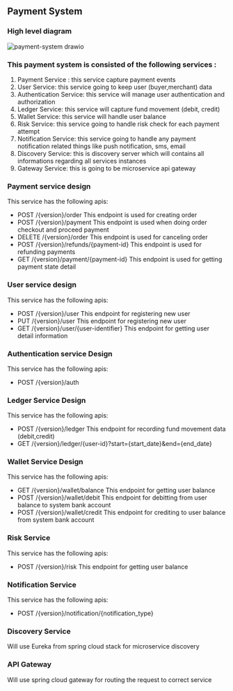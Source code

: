 ## Payment System

### High level diagram

![payment-system drawio](https://user-images.githubusercontent.com/5902646/171903906-57e173b2-fddd-4da0-98e4-c04b2611d211.png)



### This payment system is consisted of the following services :
1. Payment Service : this service capture payment events
2. User Service: this service going to keep user (buyer,merchant) data
3. Authentication Service: this service will manage user authentication and authorization
4. Ledger Service: this service will capture fund movement (debit, credit)
5. Wallet Service: this service will handle user balance
6. Risk Service: this service going to handle risk check for each payment attempt
7. Notification Service: this service going to handle any payment notification related things like push notification, sms, email
8. Discovery Service: this is discovery server which will contains all informations regarding all services instances
9. Gateway Service: this is going to be microservice api gateway


### Payment service design
This service has the following apis:
- POST /{version}/order
  This endpoint is used for creating order
- POST /{version}/payment
  This endpoint is used when doing order checkout and proceed payment
- DELETE /{version}/order 
  This endpoint is used for canceling order
- POST /{version}/refunds/{payment-id}
  This endpoint is used for refunding payments
- GET /{version}/payment/{payment-id}
  This endpoint is used for getting payment state detail

### User service design
This service has the following apis:
- POST /{version}/user
  This endpoint for registering new user
- PUT /{version}/user
  This endpoint for registering new user
- GET /{version}/user/{user-identifier}
  This endpoint for getting user detail information
  
### Authentication service Design
This service has the following apis:
- POST /{version}/auth

### Ledger Service Design
This service has the following apis:
- POST /{version}/ledger
  This endpoint for recording fund movement data (debit,credit)
- GET /{version}/ledger/{user-id}?start={start_date}&end={end_date}

###  Wallet Service Design
This service has the following apis:
- GET /{version}/wallet/balance
  This endpoint for getting user balance
- POST /{version}/wallet/debit
  This endpoint for debitting from user balance to system bank account
- POST /{version}/wallet/credit
  This endpoint for crediting to user balance from system bank account


### Risk Service
This service has the following apis:
- POST /{version}/risk
  This endpoint for getting user balance
  
### Notification Service
This service has the following apis:
- POST /{version}/notification/{notification_type}

 
### Discovery Service
  Will use Eureka from spring cloud stack for microservice discovery

### API Gateway
  Will use spring cloud gateway for routing the request to correct service

